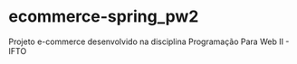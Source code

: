 # ecommerce-spring_pw2
Projeto e-commerce desenvolvido na disciplina Programação Para Web II - IFTO

